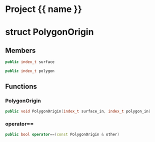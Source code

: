 <script setup>
import {useRoute} from 'vitepress'
const {path} = useRoute()
const tokens = path.split('/')
const words = tokens[2].split('-');
for (let i = 0; i < words.length; i++) {
    words[i] = words[i].charAt(0).toUpperCase() + words[i].slice(1);
    words[i] = words[i].replace('geode', 'Geode')
}
const name = words.join('-');
</script>
# Project {{ name }}

# struct PolygonOrigin


## Members

```cpp
public index_t surface

```

```cpp
public index_t polygon

```



## Functions

### PolygonOrigin

```cpp
public void PolygonOrigin(index_t surface_in, index_t polygon_in)
```


### operator==

```cpp
public bool operator==(const PolygonOrigin & other)
```




